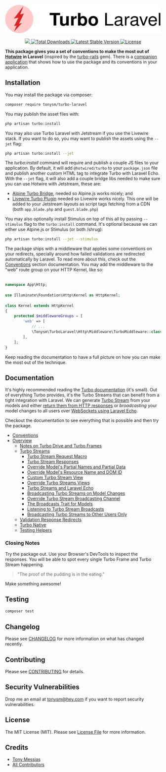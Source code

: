 <p align="center"><img src="/art/turbo-laravel-logo.svg" alt="Logo Turbo Laravel" /></p>

<p align="center">
    <a href="https://github.com/tonysm/turbo-laravel/workflows/Tests/badge.svg">
        <img src="https://img.shields.io/github/workflow/status/tonysm/turbo-laravel/Tests?label=tests" />
    </a>
    <a href="https://packagist.org/packages/tonysm/turbo-laravel">
        <img src="https://img.shields.io/packagist/dt/tonysm/turbo-laravel" alt="Total Downloads">
    </a>
    <a href="https://packagist.org/packages/tonysm/turbo-laravel">
        <img src="https://img.shields.io/packagist/v/tonysm/turbo-laravel" alt="Latest Stable Version">
    </a>
    <a href="https://packagist.org/packages/tonysm/turbo-laravel">
        <img src="https://img.shields.io/packagist/l/tonysm/turbo-laravel" alt="License">
    </a>
</p>

**This package gives you a set of conventions to make the most out of [Hotwire](https://hotwire.dev/) in Laravel** (inspired by the [turbo-rails](https://github.com/hotwired/turbo-rails) gem). There is a [companion application](https://github.com/tonysm/turbo-demo-app) that shows how to use the package and its conventions in your application.

<a name="installation"></a>
## Installation

You may install the package via composer:

```bash
composer require tonysm/turbo-laravel
```

You may publish the asset files with:

```bash
php artisan turbo:install
```

You may also use Turbo Laravel with Jetstream if you use the Livewire stack. If you want to do so, you may want to publish the assets using the `--jet` flag:

```bash
php artisan turbo:install --jet
```

The *turbo:install* command will require and publish a couple JS files to your application. By default, it will add `@hotwired/turbo` to your `package.json` file and publish another custom HTML tag to integrate Turbo with Laravel Echo. With the `--jet` flag, it will also add a couple bridge libs needed to make sure you can use Hotwire with Jetstream, these are:

* [Alpine Turbo Bridge](https://github.com/SimoTod/alpine-turbo-drive-adapter), needed so Alpine.js works nicely; and
* [Livewire Turbo Plugin](https://github.com/livewire/turbolinks) needed so Livewire works nicely. This one will be added to your Jetstream layouts as script tags fetching from a CDN (both `app.blade.php` and `guest.blade.php`)

You may also optionally install Stimulus on top of this all by passing `--stimulus` flag to the `turbo:install` command. It's optional because we can either use Alpine.js or Stimulus (or both /shrug):

```bash
php artisan turbo:install --jet --stimulus
```

The package ships with a middleware that applies some conventions on your redirects, specially around how failed validations are redirected automatically by Laravel. To read more about this, check out the [Conventions](./docs/CONVENTIONS.md#conventions) section documentation. You may add the middleware to the "web" route group on your HTTP Kernel, like so:

```php

namespace App\Http;

use Illuminate\Foundation\Http\Kernel as HttpKernel;

class Kernel extends HttpKernel
{
    protected $middlewareGroups = [
        'web' => [
            // ...
            \Tonysm\TurboLaravel\Http\Middleware\TurboMiddleware::class,
        ],
    ];
}
```

Keep reading the documentation to have a full picture on how you can make the most out of the technique.

<a name="documentation"></a>
## Documentation

It's highly recommended reading the [Turbo documentation](https://turbo.hotwire.dev/) (it's small). Out of everything Turbo provides, it's the Turbo Streams that can benefit from a tight integration with Laravel. We can generate [Turbo Stream](./docs/OVERVIEW.md#turbo-streams) from your models and either [return them from HTTP responses](./docs/OVERVIEW.md#turbo-stream-request-macro) or *broadcasting* your model changes to all users over [WebSockets using Laravel Echo](./docs/OVERVIEW.md#turbo-streams-and-laravel-echo).

Checkout the documentation to see everything that is possible and then try the package.

* [Conventions](./docs/CONVENTIONS.md#conventions)
* [Overview](./docs/OVERVIEW.md#overview)
    * [Notes on Turbo Drive and Turbo Frames](./docs/OVERVIEW.md#notes-on-turbo-drive-and-turbo-frames)
    * [Turbo Streams](./docs/OVERVIEW.md#turbo-streams)
        * [Turbo Stream Request Macro](./docs/OVERVIEW.md#wants-turbo-stream)
        * [Turbo Stream Responses](./docs/OVERVIEW.md#turbo-stream-response)
        * [Override Model's Partial Names and Partial Data](./docs/OVERVIEW.md#override-turbo-stream-partials-and-data)
        * [Override Model's Resource Name and DOM ID](./docs/OVERVIEW.md#override-turbo-stream-resource-and-dom-id)
        * [Custom Turbo Stream View](./docs/OVERVIEW.md#turbo-stream-view)
        * [Override Turbo Streams Views](./docs/OVERVIEW.md#override-turbo-stream-views)
        * [Turbo Streams and Laravel Echo](./docs/OVERVIEW.md#turbo-streams-and-laravel-echo)
        * [Broadcasting Turbo Streams on Model Changes](./docs/OVERVIEW.md#turbo-stream-broadcasting-with-events)
        * [Override Turbo Stream Broadcasting Channel](./docs/OVERVIEW.md#turbo-stream-broadcasting-destination)
        * [The Broadcasts Trait for Models](./docs/OVERVIEW.md#turbo-stream-broadcasting-using-trait)
        * [Listening to Turbo Stream Broadcasts](./docs/OVERVIEW.md#turbo-streams-listening-to-echo-events)
        * [Broadcasting Turbo Streams to Other Users Only](./docs/OVERVIEW.md#broadcast-to-others)
    * [Validation Response Redirects](./docs/OVERVIEW.md#validation-responses)
    * [Turbo Native](./docs/OVERVIEW.md#turbo-native)
    * [Testing Helpers](./docs/OVERVIEW.md#testing-helpers)

### Closing Notes

Try the package out. Use your Browser's DevTools to inspect the responses. You will be able to spot every single Turbo Frame and Turbo Stream happening.

> "The proof of the pudding is in the eating."

Make something awesome!

## Testing

```bash
composer test
```

## Changelog

Please see [CHANGELOG](CHANGELOG.md) for more information on what has changed recently.

## Contributing

Please see [CONTRIBUTING](.github/CONTRIBUTING.md) for details.

## Security Vulnerabilities

Drop me an email at [tonysm@hey.com](mailto:tonysm@hey.com?subject=Security%20Vulnerability) if you want to report
security vulnerabilities.

## License

The MIT License (MIT). Please see [License File](LICENSE.md) for more information.

## Credits

- [Tony Messias](https://github.com/tonysm)
- [All Contributors](./CONTRIBUTORS.md)
